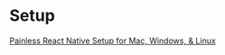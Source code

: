 # Setup
<!--- 1 Articles-->

[Painless React Native Setup for Mac, Windows, & Linux](https://shift.infinite.red/painless-react-native-setup-for-mac-windows-linux-39e2e4d58d89)

